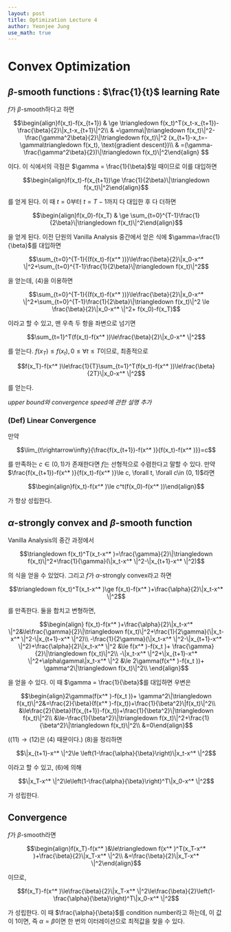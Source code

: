 ```yaml
---
layout: post
title: Optimization Lecture 4
author: Yeonjee Jung
use_math: true
---
```


# Convex Optimization

## $\beta$-smooth functions : $\frac{1}{t}$ learning Rate

$f$가 $\beta$-smooth하다고 하면

$$\begin{align}f(x_t)-f(x_{t+1}) & \ge \triangledown f(x_t)^T(x_t-x_{t+1})-\frac{\beta}{2}\|x_t-x_{t+1}\|^2\\
 & =\gamma\|\triangledown f(x_t)\|^2-\frac{\gamma^2\beta}{2}\|\triangledown f(x_t)\|^2 (x_{t+1}-x_t=-\gamma\triangledown f(x_t), \text{gradient descent})\\
 & =(\gamma-\frac{\gamma^2\beta}{2})\|\triangledown f(x_t)\|^2\end{align}
$$

이다. 이 식에서의 극점은 $\gamma = \frac{1}{\beta}$일 때이므로 이를 대입하면

$$\begin{align}f(x_t)-f(x_{t+1})\ge \frac{1}{2\beta}\|\triangledown f(x_t)\|^2\end{align}$$

를 얻게 된다. 이 때 $t=0$부터 $t=T-1$까지 다 대입한 후 다 더하면

$$\begin{align}f(x_0)-f(x_T) & \ge \sum_{t=0}^{T-1}\frac{1}{2\beta}\|\triangledown f(x_t)\|^2\end{align}$$

을 얻게 된다. 이전 단원의 Vanilla Analysis 중간에서 얻은 식에 $\gamma=\frac{1}{\beta}$를 대입하면

$$\sum_{t=0}^{T-1}{(f(x_t)-f(x^* ))}\le\frac{\beta}{2}\|x_0-x^* \|^2+\sum_{t=0}^{T-1}\frac{1}{2\beta}\|\triangledown f(x_t)\|^2$$

을 얻는데, $(4)$을 이용하면

$$\sum_{t=0}^{T-1}{(f(x_t)-f(x^* ))}\le\frac{\beta}{2}\|x_0-x^* \|^2+\sum_{t=0}^{T-1}\frac{1}{2\beta}\|\triangledown f(x_t)\|^2 \le \frac{\beta}{2}\|x_0-x^* \|^2+ f(x_0)-f(x_T)$$

이라고 할 수 있고, 맨 우측 두 항을 좌변으로 넘기면

$$\sum_{t=1}^T(f(x_t)-f(x^* ))\le\frac{\beta}{2}\|x_0-x^* \|^2$$

를 얻는다. $f(x_T)\le f(x_t), 0\le \forall t\le T$이므로, 최종적으로

$$f(x_T)-f(x^* )\le\frac{1}{T}\sum_{t=1}^T(f(x_t)-f(x^* ))\le\frac{\beta}{2T}\|x_0-x^* \|^2$$

를 얻는다.

*upper bound와 convergence speed에 관한 설명 추가*

### (Def) Linear Convergence

만약

$$\lim_{t\rightarrow\infty}{\frac{f(x_{t+1})-f(x^* )}{f(x_t)-f(x^* )}}=c$$

를 만족하는 $c\in(0, 1)$가 존재한다면 $f$는 선형적으로 수렴한다고 말할 수 있다. 만약 $\frac{f(x_{t+1})-f(x^* )}{f(x_t)-f(x^* )}\le c, \forall t, \forall c\in (0, 1)$라면

$$\begin{align}f(x_t)-f(x^* )\le c^t(f(x_0)-f(x^* ))\end{align}$$

가 항상 성립한다.

## $\alpha$-strongly convex and $\beta$-smooth function

Vanilla Analysis의 중간 과정에서

$$\triangledown f(x_t)^T(x_t-x^* )=\frac{\gamma}{2}\|\triangledown f(x_t)\|^2+\frac{1}{\gamma}(\|x_t-x^* \|^2-\|x_{t+1}-x^* \|^2)$$

의 식을 얻을 수 있었다. 그리고 $f$가 $\alpha$-strongly convex라고 하면

$$\triangledown f(x_t)^T(x_t-x^* )\ge f(x_t)-f(x^* )+\frac{\alpha}{2}\|x_t-x^* \|^2$$

를 만족한다. 둘을 합치고 변형하면,

$$\begin{align} f(x_t)-f(x^* )+\frac{\alpha}{2}\|x_t-x^* \|^2&\le\frac{\gamma}{2}\|\triangledown f(x_t)\|^2+\frac{1}{2\gamma}(\|x_t-x^* \|^2-\|x_{t+1}-x^* \|^2)\\
 -\frac{1}{2\gamma}(\|x_t-x^* \|^2-\|x_{t+1}-x^* \|^2)+\frac{\alpha}{2}\|x_t-x^* \|^2 &\le f(x^* )-f(x_t )+ \frac{\gamma}{2}\|\triangledown f(x_t)\|^2\\
 -\|x_t-x^* \|^2+\|x_{t+1}-x^* \|^2+\alpha\gamma\|x_t-x^* \|^2 &\le 2\gamma(f(x^* )-f(x_t ))+ \gamma^2\|\triangledown f(x_t)\|^2\\
\end{align}$$

을 얻을 수 있다. 이 때 $\gamma = \frac{1}{\beta}$를 대입하면 우변은

$$\begin{align}2\gamma(f(x^* )-f(x_t ))+ \gamma^2\|\triangledown f(x_t)\|^2&=\frac{2}{\beta}(f(x^* )-f(x_t))+\frac{1}{\beta^2}\|f(x_t)\|^2\\
&\le\frac{2}{\beta}(f(x_{t+1})-f(x_t))+\frac{1}{\beta^2}\|\triangledown f(x_t)\|^2\\
&\le-\frac{1}{\beta^2}\|\triangledown f(x_t)\|^2+\frac{1}{\beta^2}\|\triangledown f(x_t)\|^2\\
&=0\end{align}$$

($(11)\rightarrow(12)$은 $(4)$ 때문이다.) $(8)$을 정리하면

$$\|x_{t+1}-x^* \|^2\le \left(1-\frac{\alpha}{\beta}\right)\|x_t-x^* \|^2$$

이라고 할 수 있고, $(6)$에 의해

$$\|x_T-x^* \|^2\le\left(1-\frac{\alpha}{\beta}\right)^T\|x_0-x^* \|^2$$

가 성립한다.

## Convergence

$f$가 $\beta$-smooth라면

$$\begin{align}f(x_T)-f(x^* )&\le\triangledown f(x^* )^T(x_T-x^* )+\frac{\beta}{2}\|x_T-x^* \|^2\\
&=\frac{\beta}{2}\|x_T-x^* \|^2\end{align}$$

이므로,

$$f(x_T)-f(x^* )\le\frac{\beta}{2}\|x_T-x^* \|^2\le\frac{\beta}{2}\left(1-\frac{\alpha}{\beta}\right)^T\|x_0-x^* \|^2$$

가 성립한다. 이 때 $\frac{\alpha}{\beta}$를 condition number라고 하는데, 이 값이 $1$이면, 즉 $\alpha = \beta$이면 한 번의 이터레이션으로 최적값을 찾을 수 있다.
